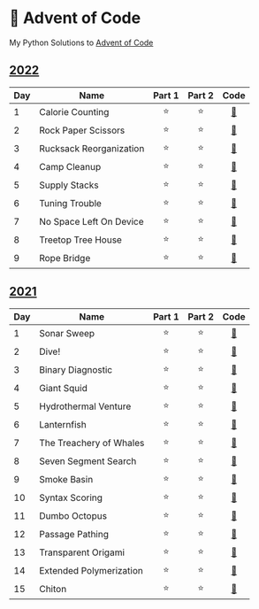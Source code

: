 # 🎄 Advent of Code
My Python Solutions to [Advent of Code](https://adventofcode.com/)

## [2022](https://adventofcode.com/2022)
| Day | Name | Part 1  | Part 2 | Code |
| --- |----|:-------:|:------:|:------:|
|1	  |Calorie Counting|⭐       |⭐     | [🔗](2022/01/main.py) |
|2	  |Rock Paper Scissors|⭐       |⭐     | [🔗](2022/02/main.py) |
|3	  |Rucksack Reorganization|⭐       |⭐     | [🔗](2022/03/main.py) |
|4	  |Camp Cleanup|⭐       |⭐     | [🔗](2022/04/main.py) |
|5	  |Supply Stacks|⭐       |⭐     | [🔗](2022/05/main.py) |
|6	  |Tuning Trouble|⭐       |⭐     | [🔗](2022/06/main.py) |
|7	  |No Space Left On Device|⭐       |⭐     | [🔗](2022/07/main.py) |
|8	  |Treetop Tree House|⭐       |⭐     | [🔗](2022/08/main.py) |
|9	  |Rope Bridge|⭐       |⭐     | [🔗](2022/09/main.py) |

## [2021](https://adventofcode.com/2021)
| Day | Name | Part 1  | Part 2 | Code |
| --- |------|:-------:|:------:|:------:|
|1    |Sonar Sweep|⭐       |⭐     | [🔗](2021/01/main.py) |
|2    |Dive!|⭐       |⭐     | [🔗](2021/02/main.py) |
|3    |Binary Diagnostic|⭐       |⭐     | [🔗](2021/03/main.py) |
|4    |Giant Squid|⭐       |⭐     | [🔗](2021/04/main.py) |
|5    |Hydrothermal Venture|⭐       |⭐     | [🔗](2021/05/main.py) |
|6    |Lanternfish|⭐       |⭐     | [🔗](2021/06/main.py) |
|7    |The Treachery of Whales|⭐       |⭐     | [🔗](2021/07/main.py) |
|8    |Seven Segment Search|⭐       |⭐     | [🔗](2021/08/main.py) |
|9    |Smoke Basin|⭐       |⭐     | [🔗](2021/09/main.py) |
|10   |Syntax Scoring|⭐       |⭐     | [🔗](2021/10/main.py) |
|11   |Dumbo Octopus|⭐       |⭐     | [🔗](2021/11/main.py) |
|12   |Passage Pathing|⭐       |⭐     | [🔗](2021/12/main.py) |
|13   |Transparent Origami|⭐       |⭐     | [🔗](2021/13/main.py) |
|14   |Extended Polymerization|⭐       |⭐     | [🔗](2021/14/main.py) |
|15   |Chiton|⭐       |⭐     | [🔗](2021/15/main.py) |
